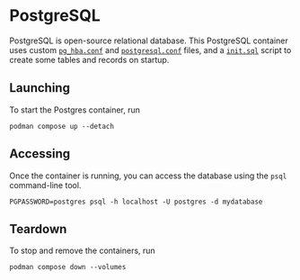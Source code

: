 # PostgreSQL

PostgreSQL is open-source relational database. This PostgreSQL container uses custom [`pg_hba.conf`](./pg_hba.conf) and [`postgresql.conf`](./postgresql.conf) files, and a [`init.sql`](./init.sql) script to create some tables and records on startup.

## Launching

To start the Postgres container, run

```shell
podman compose up --detach
```

## Accessing

Once the container is running, you can access the database using the `psql` command-line tool.

```shell
PGPASSWORD=postgres psql -h localhost -U postgres -d mydatabase
```

## Teardown

To stop and remove the containers, run

```shell
podman compose down --volumes
```
